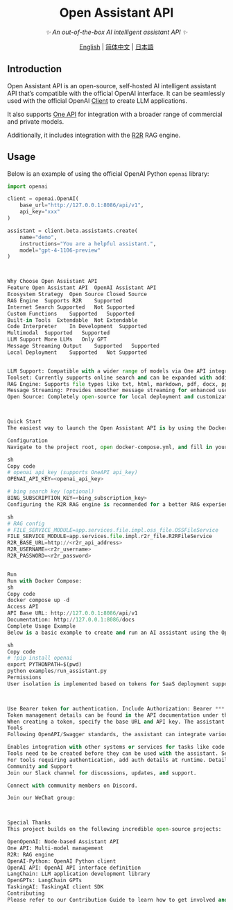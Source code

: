 <div align="center">

# Open Assistant API

_✨ An out-of-the-box AI intelligent assistant API ✨_

</div>

<p align="center">
  <a href="./README.md">English</a> |
  <a href="./README_CN.md">简体中文</a> |
  <a href="./README_JP.md">日本語</a>
</p>

## Introduction

Open Assistant API is an open-source, self-hosted AI intelligent assistant API that’s compatible with the official OpenAI
interface. It can be seamlessly used with the official OpenAI [Client](https://github.com/openai/openai-python) to create
LLM applications.

It also supports [One API](https://github.com/songquanpeng/one-api) for integration with a broader range of commercial and private models.

Additionally, it includes integration with the [R2R](https://github.com/SciPhi-AI/R2R) RAG engine.

## Usage

Below is an example of using the official OpenAI Python `openai` library:

```python
import openai

client = openai.OpenAI(
    base_url="http://127.0.0.1:8086/api/v1",
    api_key="xxx"
)

assistant = client.beta.assistants.create(
    name="demo",
    instructions="You are a helpful assistant.",
    model="gpt-4-1106-preview"
)



Why Choose Open Assistant API
Feature	Open Assistant API	OpenAI Assistant API
Ecosystem Strategy	Open Source	Closed Source
RAG Engine	Supports R2R	Supported
Internet Search	Supported	Not Supported
Custom Functions	Supported	Supported
Built-in Tools	Extendable	Not Extendable
Code Interpreter	In Development	Supported
Multimodal	Supported	Supported
LLM Support	More LLMs	Only GPT
Message Streaming Output	Supported	Supported
Local Deployment	Supported	Not Supported


LLM Support: Compatible with a wider range of models via One API integration.
Toolset: Currently supports online search and can be expanded with additional tools.
RAG Engine: Supports file types like txt, html, markdown, pdf, docx, pptx, xlsx, png, mp3, mp4, and more.
Message Streaming: Provides smoother message streaming for enhanced user interaction.
Open Source: Completely open-source for local deployment and customization.



Quick Start
The easiest way to launch the Open Assistant API is by using the Docker Compose file. Ensure Docker and Docker Compose are installed on your system.

Configuration
Navigate to the project root, open docker-compose.yml, and fill in your OpenAI API key and Bing search key (optional).

sh
Copy code
# openai api_key (supports OneAPI api_key)
OPENAI_API_KEY=<openai_api_key>

# bing search key (optional)
BING_SUBSCRIPTION_KEY=<bing_subscription_key>
Configuring the R2R RAG engine is recommended for a better RAG experience. You can set this up through the R2R repository.

sh
# RAG config
# FILE_SERVICE_MODULE=app.services.file.impl.oss_file.OSSFileService
FILE_SERVICE_MODULE=app.services.file.impl.r2r_file.R2RFileService
R2R_BASE_URL=http://<r2r_api_address>
R2R_USERNAME=<r2r_username>
R2R_PASSWORD=<r2r_password>


Run
Run with Docker Compose:
sh
Copy code
docker compose up -d
Access API
API Base URL: http://127.0.0.1:8086/api/v1
Documentation: http://127.0.0.1:8086/docs
Complete Usage Example
Below is a basic example to create and run an AI assistant using the OpenAI client. For other advanced features like streaming output, online tools, or custom functions, check the examples directory. Before starting, install the OpenAI Python library:

sh
Copy code
# !pip install openai
export PYTHONPATH=$(pwd)
python examples/run_assistant.py
Permissions
User isolation is implemented based on tokens for SaaS deployment support. To enable, configure APP_AUTH_ENABLE.



Use Bearer token for authentication. Include Authorization: Bearer *** in the header.
Token management details can be found in the API documentation under the token section. Admin token, set as APP_AUTH_ADMIN_TOKEN, defaults to "admin".
When creating a token, specify the base URL and API key. The assistant will use these settings to access the model.
Tools
Following OpenAPI/Swagger standards, the assistant can integrate various tools to enhance external connectivity.

Enables integration with other systems or services for tasks like code execution or data access.
Tools need to be created before they can be used with the assistant. See test cases for more details: Assistant With Action.
For tools requiring authentication, add auth details at runtime. Detailed parameter formats are in the API documentation. More details are in the test cases: Run With Auth Action.
Community and Support
Join our Slack channel for discussions, updates, and support.

Connect with community members on Discord.

Join our WeChat group:



Special Thanks
This project builds on the following incredible open-source projects:

OpenOpenAI: Node-based Assistant API
One API: Multi-model management
R2R: RAG engine
OpenAI-Python: OpenAI Python client
OpenAI API: OpenAI API interface definition
LangChain: LLM application development library
OpenGPTs: LangChain GPTs
TaskingAI: TaskingAI client SDK
Contributing
Please refer to our Contribution Guide to learn how to get involved and contribute.

